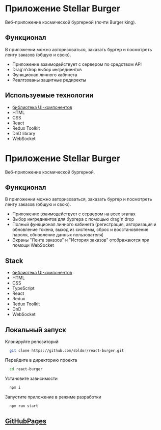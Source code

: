 

# Приложение Stellar Burger
Веб-приложение космической бургерной (почти Burger king).

## Функционал

В приложении можно авторизоваться, заказать бургер и посмотреть ленту заказов (общую и свою).

- Приложение взаимодействует с сервером по средством API
- Drag'n'drop выбор ингредиентов
- Функционал личного кабинета
- Реалтзованы защитные редиректы

## Используемые технологии
* [библиотека UI-компонентов](https://yandex-praktikum.github.io/react-developer-burger-ui-components/)
* HTML
* CSS
* React
* Redux Toolkit 
* DnD library
* WebSocket
# Приложение Stellar Burger
Веб-приложение космической бургерной.
## Функционал

В приложении можно авторизоваться, заказать бургер и посмотреть ленту заказов (общую и свою).

- Приложение взаимодействует с сервером на всех этапах
- Выбор ингредиентов для бургера с помощью drag'n'drop
- Полный функционал личного кабинета (регистрация, авторизация и обновление токена, выход из системы, сброс и восстановление пароля, обновление данных пользователя)
- Экраны "Лента заказов" и "История заказов" отображаются при помощи WebSocket

## Stack
* [библиотека UI-компонентов](https://yandex-praktikum.github.io/react-developer-burger-ui-components/)
* HTML
* CSS
* TypeScript
* React
* Redux
* Redux Toolkit 
* DnD
* WebSocket

## Локальный запуск

Клонируйте репозиторий
```bash
  git clone https://github.com/sbldor/react-burger.git
```

Перейдите в директорию проекта
```bash
  cd react-burger
```

Установите зависимости
```bash
  npm i
```

Запустите приложение в режиме разработки
```bash
  npm run start
```


## [GitHubPages](https://sbldor.github.io/react-burger/)


